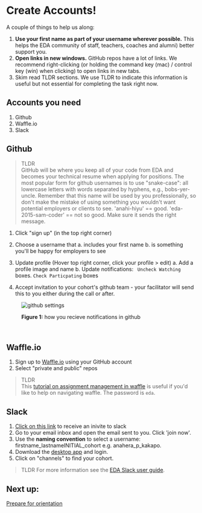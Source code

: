 # Create Accounts!

A couple of things to help us along:

1. **Use your first name as part of your username wherever possible.** This helps the EDA community of staff, teachers, coaches and alumni) better support you.
2. **Open links in new windows.** GitHub repos have a lot of links. We recommend right-clicking (or holding the command key (mac) / control key (win) when clicking) to open links in new tabs.
3. Skim read TLDR sections. We use TLDR to indicate this information is useful but not essential for completing the task right now.

## Accounts you need

1. Github
2. Waffle.io
3. Slack



## Github

> TLDR<br> GitHub will be where you keep all of your code from EDA and becomes your technical resume when applying for positions. The most popular form for github usernames is to use "snake-case": all lowercase letters with words separated by hyphens, e.g., bobs-yer-uncle. Remember that this name will be used by you professionally, so don't make the mistake of  using something you wouldn't want potential employers or clients to see. 'anahi-hiyu' == good. 'eda-2015-sam-coder' == not so good. Make sure it sends the right message.

1. Click "sign up" (in the top right corner)
2. Choose a username that
  a. includes your first name
  b. is something you'll be happy for employers to see
3. Update profile (Hover top right corner, click your profile > edit)
  a. Add a profile image and name
  b. Update notifications: ` Uncheck Watching` boxes. `Check Particpating` boxes

4. Accept invitation to your cohort's github team - your facilitator will send this to you either during the call or after.

<figure>
  <img src="../images/github-settings.png" alt="github settings"><br>
  <figcaption>
    <p><strong>Figure 1:</strong> how you recieve notifications in github</p>
  </figcaption>
</figure>

<br>


## Waffle.io
1. Sign up to [Waffle.io](https://waffle.io/) using your GitHub account
2. Select "private and public" repos

> TLDR <br>
> This [tutorial on assignment management in waffle](https://vimeo.com/147405661) is useful if you'd like to help on navigating waffle. The password is `eda`.

## Slack
1. [Click on this link](https://edaslackinvite.herokuapp.com/) to receive an inivite to slack
2. Go to your email inbox and open the email sent to you. Click 'join now'.
3. Use the **naming convention** to select a username: firstname_lastnameINITIAL_cohort e.g. anahera_p_kakapo.
4. Download the [desktop app](https://slack.com/app) and login.
5. Click on "channels" to find your cohort.

>TLDR
>For more information see the [EDA Slack user guide](/tools/slack/README.md).


## Next up:
[Prepare for orientation](/prepare-for-orientation/README.md)
